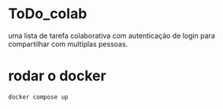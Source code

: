 # ToDo_colab
uma lista de tarefa colaborativa com autenticação de login para compartilhar com multiplas pessoas.

# rodar o docker
`docker compose up`
